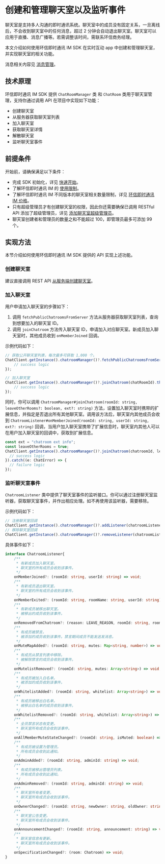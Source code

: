 # 创建和管理聊天室以及监听事件

<Toc />

聊天室是支持多人沟通的即时通讯系统。聊天室中的成员没有固定关系，一旦离线后，不会收到聊天室中的任何消息，超过 2 分钟会自动退出聊天室。聊天室可以应用于直播、消息广播等。若需调整该时间，需联系环信商务经理。
 
本文介绍如何使用环信即时通讯 IM SDK 在实时互动 app 中创建和管理聊天室，并实现聊天室的相关功能。

消息相关内容见 [消息管理](message_overview.html)。

## 技术原理

环信即时通讯 IM SDK 提供 `ChatRoomManager` 类 和 `ChatRoom` 类用于聊天室管理，支持你通过调用 API 在项目中实现如下功能：

- 创建聊天室
- 从服务器获取聊天室列表
- 加入聊天室
- 获取聊天室详情
- 解散聊天室
- 监听聊天室事件

## 前提条件

开始前，请确保满足以下条件：

- 完成 SDK 初始化，详见 [快速开始](quickstart.html)。
- 了解环信即时通讯 IM 的 [使用限制](/product/limitation.html)。
- 了解环信即时通讯 IM 不同版本的聊天室相关数量限制，详见 [环信即时通讯 IM 价格](https://www.easemob.com/pricing/im)。
- 只有超级管理员才有创建聊天室的权限，因此你还需要确保已调用 RESTful API 添加了超级管理员，详见 [添加聊天室超级管理员](/document/server-side/chatroom_superadmin.html)。
- 聊天室创建者和管理员的数量之和不能超过 100，即管理员最多可添加 99 个。

## 实现方法

本节介绍如何使用环信即时通讯 IM SDK 提供的 API 实现上述功能。

### 创建聊天室

建议直接调用 REST API [从服务端创建聊天室](/document/server-side/chatroom.html#创建聊天室)。

### 加入聊天室

用户申请加入聊天室的步骤如下：

1. 调用 `fetchPublicChatroomsFromServer` 方法从服务器获取聊天室列表，查询到想要加入的聊天室 ID。
2. 调用 `joinChatroom` 方法传入聊天室 ID，申请加入对应聊天室。新成员加入聊天室时，其他成员收到 `onMemberJoined` 回调。

示例代码如下：

```typescript
// 获取公开聊天室列表，每次最多可获取 1,000 个。
ChatClient.getInstance().chatroomManager()?.fetchPublicChatroomsFromServer(pageNumber, pageSize).then(roomArray => {
    // success logic
});

// 加入聊天室
ChatClient.getInstance().chatroomManager()?.joinChatroom(chatRoomId).then(room => {
    // success logic
});
```

同时，你可以调用 `ChatroomManager#joinChatroom(roomId: string, leaveOtherRooms?: boolean, ext?: string)` 方法，设置加入聊天室时携带的扩展信息，并指定是否退出所有其他聊天室。调用该方法后，聊天室内其他成员会收到 `ChatroomListener#onMemberJoined(roomId: string, userId: string, ext?: string)` 回调，当用户加入聊天室携带了扩展信息时，聊天室内其他人可以在用户加入聊天室的回调中，获取到扩展信息。 

```typescript
const ext = "chatroom ext info";
const leaveOtherRooms = true;
ChatClient.getInstance().chatroomManager()?.joinChatroom(chatroomId, leaveOtherRooms, ext).then(room => {
  // success logic
}).catch((e: ChatError) => {
  // failure logic
});
```

### 监听聊天室事件

`ChatroomListener` 类中提供了聊天室事件的监听接口。你可以通过注册聊天室监听器，获取聊天室事件，并作出相应处理。如不再使用该监听器，需要移除。

示例代码如下：


```typescript
// 注册聊天室回调
ChatClient.getInstance().chatroomManager()?.addListener(chatroomListener);
// 移除聊天室回调
ChatClient.getInstance().chatroomManager()?.removeListener(chatroomListener);
```

具体事件如下：

```typescript
interface ChatroomListener{
    /**
     * 有新成员加入聊天室。
     * 聊天室的所有成员会收到该事件。
     */
    onMemberJoined?: (roomId: string, userId: string) => void;
    /**
     * 有新成员退出聊天室。
     * 聊天室的所有成员会收到该事件。
     */
    onMemberExited?: (roomId: string, roomName: string, userId: string) => void;
    /**
     * 有新成员被移出聊天室。
     * 被移出的成员收到该事件。
     */
    onRemovedFromChatroom?: (reason: LEAVE_REASON, roomId: string, roomName: string) => void
    /**
     * 有成员被禁言。
     * 被添加的成员收到该事件。禁言期间成员不能发送发消息。
     */
    onMuteMapAdded?: (roomId: string, mutes: Map<string, number>) => void;
    /**
     * 有成员从禁言列表中移除。
     * 被解除禁言的成员会收到该事件。
     */
    onMutelistRemoved?: (roomId: string, mutes: Array<string>) => void;
    /**
     * 有成员被加入白名单。
     * 被添加的成员收到该事件。
     */
    onWhitelistAdded?: (roomId: string, whitelist: Array<string>) => void;
    /**
     * 有成员被移出白名单。
     * 被移出白名单的成员收到该事件。
     */
    onWhitelistRemoved?: (roomId: string, whitelist: Array<string>) => void;
    /**
     * 全员禁言状态有变更。
     * 聊天室所有成员会收到该事件。
     */
    onAllMemberMuteStateChanged?: (roomId: string, isMuted: boolean) => void;
    /**
     * 有成员被设置为管理员。
     * 所有成员会收到此通知。
     */
    onAdminAdded?: (roomId: string, adminId: string) => void;
    /**
     * 有成员被移出管理员列表。
     * 所有成员会收到此通知。
     */
    onAdminRemoved?: (roomId: string, adminId: string) => void;
    /**
     * 聊天室所有者变更。
     * 聊天室所有成员会收到该事件。
     */
    onOwnerChanged?: (roomId: string, newOwner: string, oldOwner: string) => void;
    /**
     * 聊天室公告变更。
     * 聊天室所有成员会收到该事件。
     */
    onAnnouncementChanged?: (roomId: string, announcement: string) => void;
    /**
     * 聊天室信息有更新。
     * 聊天室所有成员会收到该事件。
     */
    onSpecificationChanged?: (room: Chatroom) => void;
}
```
